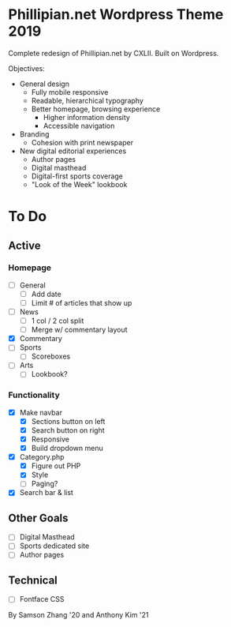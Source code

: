 # Phillipian.net Wordpress Theme 2019

Complete redesign of Phillipian.net by CXLII. Built on Wordpress.

Objectives:
- General design
  - Fully mobile responsive
  - Readable, hierarchical typography
  - Better homepage, browsing experience
    - Higher information density
    - Accessible navigation
- Branding
  - Cohesion with print newspaper
- New digital editorial experiences
  - Author pages
  - Digital masthead
  - Digital-first sports coverage
  - "Look of the Week" lookbook

# To Do

## Active

### Homepage
- [ ] General
  - [ ] Add date
  - [ ] Limit # of articles that show up
- [ ] News
  - [ ] 1 col / 2 col split
  - [ ] Merge w/ commentary layout
- [X] Commentary
- [ ] Sports
  - [ ] Scoreboxes
- [ ] Arts
  - [ ] Lookbook?

### Functionality
- [X] Make navbar
  - [X] Sections button on left
  - [X] Search button on right
  - [X] Responsive
  - [X] Build dropdown menu
- [X] Category.php
  - [X] Figure out PHP
  - [X] Style
  - [ ] Paging?
- [X] Search bar & list

## Other Goals

- [ ] Digital Masthead
- [ ] Sports dedicated site
- [ ] Author pages

## Technical
- [ ] Fontface CSS
  
By Samson Zhang '20 and Anthony Kim '21
